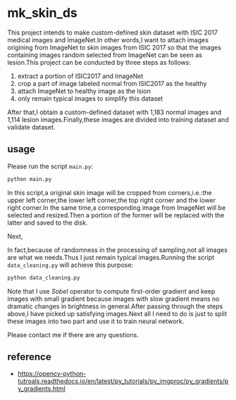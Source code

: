 # mk_skin_ds
This project intends to make custom-defined skin dataset with ISIC 2017 medical images and ImageNet.In other words,I want to attach images origining from ImageNet to skin images from ISIC 2017 so that the images containing images random selected from ImageNet can be seen as lesion.This project can be conducted by three steps as follows:

1. extract a portion of ISIC2017 and ImageNet
2. crop a part of image labeled normal from ISIC2017 as the healthy
3. attach ImageNet to healthy image as the lsion
4. only remain typical images to simplify this dataset

After that,I obtain a custom-defined dataset with 1,183 normal images and 1,114 lesion images.Finally,these images are  divided into training dataset and validate dataset.

## usage

Please run the script `main.py`:

```bash
python main.py
```

In this script,a original skin image will be cropped from corners,i.e.:the upper left corner,the lower left corner,the top right corner and the lower right corner.In the same time,a corresponding image from ImageNet will be selected and resized.Then a portion of the former will be replaced with the latter and saved to the disk.

Next,

In  fact,because of randomness in the processing of sampling,not all images are what we needs.Thus I just remain typical images.Running the script `data_cleaning.py` will achieve this purpose:

```bash
python data_cleaning.py
```

Note that I use *Sobel* operator to compute first-order gradient and keep images with small gradient because images with slow gradient means no dramatic changes in brightness in general.After passing through the steps above,I have picked up satisfying images.Next all I need to do is just to split these images into two part and use it to train neural network.

Please contact me if there are any questions.

## reference

- https://opencv-python-tutroals.readthedocs.io/en/latest/py_tutorials/py_imgproc/py_gradients/py_gradients.html
